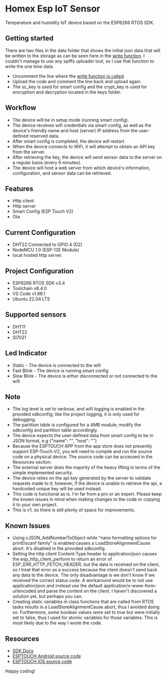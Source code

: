 # Homex Esp IoT Sensor
Temperature and humidity IoT device based on the ESP8266 RTOS SDK.

## Getting started
There are two files in the data folder that shows the initial json data that will be written to the storage as can be seen here in the [write function](https://github.com/Teiyem/homex-esp-iot-sensor/blob/7c0f2f919db802ab5af5338eb3809bb50d2c9bf8/components/device/device.cpp#L604).
I couldn't manage to use any spiffs uploader tool, so I use that function to write the one time data.
* Uncomment the line where the [write function is called](https://github.com/Teiyem/homex-esp-iot-sensor/blob/7c0f2f919db802ab5af5338eb3809bb50d2c9bf8/components/device/device.cpp#L745).
* Upload the code and comment the line back and upload again.
* The sc_key is used for smart config and the crypt_key is used for encryption and decryption located in the keys folder.

## Workflow
* The device will be in setup mode (running smart config).
* The device receives wifi credentials via smart config, as well as the device's friendly name and host (server) IP address from the user-defined reserved data.
* After smart config is completed, the device will restart.
* When the device connects to WiFi, it will attempt to obtain an API key from the server.
* After retrieving the key, the device will send sensor data to the server on a regular basis (every 6 minutes).
* The device will host a web server from which device's information, configuration, and sensor data can be retrieved.

## Features
* Http client
* Http server
* Smart Config (ESP Touch V2)
* Ota

## Current Configuration
* DHT22 Connected to GPIO 4 (D2)
* NodeMCU 1.0 (ESP-12E Module)
* local hosted http server.

## Project Configuration
* ESP8266 RTOS SDK v3.4
* Toolchain v8.4.0
* VS Code v1.68.1
* Ubuntu 22.04 LTS

## Supported sensors
* DHT11
* DHT22
* SI7021

## Led Indicator
* Static - The device is connected to the wifi
* Fast Blink - The device is running smart config
* Slow Blink - The device is either disconnected or not connected to the wifi

## Note
* The log level is set to verbose, and wifi logging is enabled in the provided sdkconfig; like the project logging, it is only used for debugging.
* The partition table is configured for a 4MB module; modify the sdkconfig and partition table accordingly.
* The device expects the user-defined data from smart config to be in JSON format, e.g {"name": "", "host": ""}
* Because the ESPTOUCH APP from the app store does not presently support ESP-Touch-V2, you will need to compile and run the source code on a physical device. The source code can be accessed in the Resources section.
* The external server does the majority of the heavy lifting in terms of the simple implemented security. 
* The device relies on the api key generated by the server to validate requests made to it; however, if the device is unable to retrieve the api, a hardcoded unique key will be used instead.
* This code is functional as is. I'm far from a pro or an expert. Please keep the known issues in mind when making changes to the code or copying it to your own project.
* This is v1, so there is still plenty of space for improvements.

## Known Issues
* Using cJSON_AddNumberToObject while "nano formatting options for printf/scanf family" is enabled causes a LoadStoreAlignmentCause abort. It's disabled in the provided sdkconfig.
* Setting the http client Content-Type header to application/json causes the esp_http_client_perform to return an error of ESP_ERR_HTTP_FETCH_HEADER, but the data is received on the client, so I treat that error as a success because the client doesn't send back any data to the device. The only disadvantage is we don't know if we received the correct status code. A workaround would be to not use application/json and instead use the default application/x-www-form-urlencoded and parse the content on the client. I haven't discovered a solution yet, but perhaps you can. 
* Creating static variables in class functions that are called from RTOS tasks results in a LoadStoreAlignmentCause abort, thus I avoided doing so. Furthermore, some boolean values were set to true but were initially set to false, thus I used for atomic variables for those variables. This is most likely due to the way I wrote the code.

## Resources
* [SDK Docs](https://docs.espressif.com/projects/esp8266-rtos-sdk/en/latest/get-started/index.html)
* [ESPTOUCH Android source code](https://github.com/EspressifApp/EsptouchForAndroid)
* [ESPTOUCH iOS source code](https://github.com/EspressifApp/EsptouchForIOS)

Happy coding!